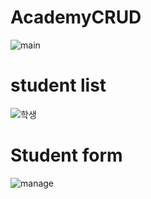 # AcademyCRUD
![main](https://user-images.githubusercontent.com/74845274/122509230-61a9cd80-d03e-11eb-9b81-d93f0cd15550.png)

# student list 
![학생](https://user-images.githubusercontent.com/74845274/122509446-c36a3780-d03e-11eb-8110-265e5e37d676.png)

# Student form 
![manage](https://user-images.githubusercontent.com/74845274/122509460-c9601880-d03e-11eb-9494-930a4533f6cd.png)
